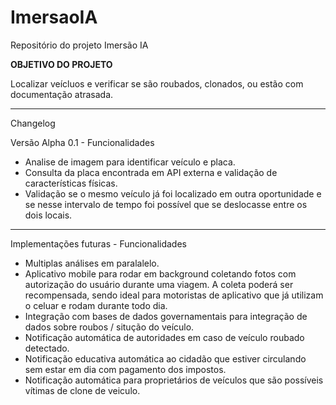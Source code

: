 # ImersaoIA
Repositório do projeto Imersão IA


**OBJETIVO DO PROJETO**

Localizar veícluos e verificar se são roubados, clonados, ou estão com documentação atrasada.

-----

Changelog

Versão Alpha 0.1 - Funcionalidades
 
*   Analise de imagem para identificar veículo e placa.
*   Consulta da placa encontrada em API externa e validação de características físicas.
*   Validação se o mesmo veículo já foi localizado em outra oportunidade e se nesse intervalo de tempo foi possível que se deslocasse entre os dois locais.

-----

Implementações futuras - Funcionalidades
*   Multiplas análises em paralalelo.
*   Aplicativo mobile para rodar em background coletando fotos com autorização do usuário durante uma viagem. A coleta poderá ser recompensada, sendo ideal para motoristas de aplicativo que já utilizam o celuar e rodam durante todo dia.
*   Integração com bases de dados governamentais para integração de dados sobre roubos / situção do veículo.
*   Notificação automática de autoridades em caso de veículo roubado detectado.
*   Notificação educativa automática ao cidadão que estiver circulando sem estar em dia com pagamento dos impostos.
*   Notificação automática para proprietários de veículos que são possíveis vítimas de clone de veiculo.

